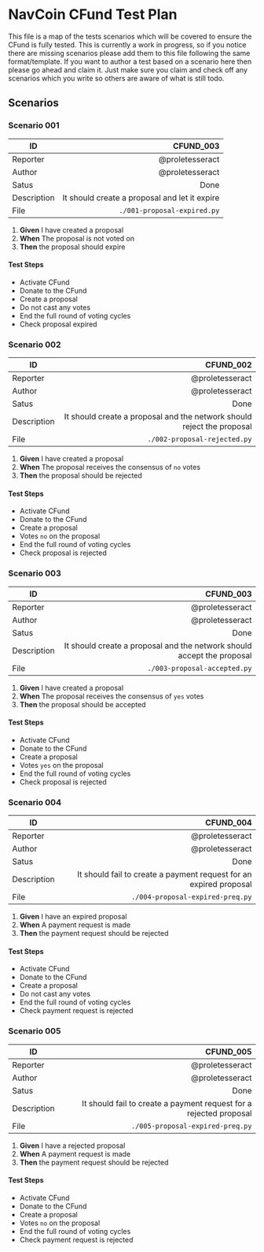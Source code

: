 # NavCoin CFund Test Plan

This file is a map of the tests scenarios which will be covered to ensure the CFund is fully tested. This is currently a work in progress, so if you notice there are missing scenarios please add them to this file following the same format/template. If you want to author a test based on a scenario here then please go ahead and claim it. Just make sure you claim and check off any scenarios which you write so others are aware of what is still todo.

## Scenarios

### Scenario 001

| ID          |  CFUND_003 |
| ----------- | -----: |
| Reporter    | @proletesseract |
| Author      | @proletesseract |
| Satus       | Done |
| Description | It should create a proposal and let it expire |
| File        | `./001-proposal-expired.py`

1. **Given** I have created a proposal
2. **When** The proposal is not voted on
3. **Then** the proposal should expire 

#### Test Steps
- Activate CFund
- Donate to the CFund
- Create a proposal
- Do not cast any votes
- End the full round of voting cycles
- Check proposal expired

### Scenario 002

| ID          |  CFUND_002 |
| ----------- | -----: |
| Reporter    | @proletesseract |
| Author      | @proletesseract |
| Satus       | Done |
| Description | It should create a proposal and the network should reject the proposal |
| File        | `./002-proposal-rejected.py`

1. **Given** I have created a proposal
2. **When** The proposal receives the consensus of `no` votes
3. **Then** the proposal should be rejected 

#### Test Steps
- Activate CFund
- Donate to the CFund
- Create a proposal
- Votes `no` on the proposal
- End the full round of voting cycles
- Check proposal is rejected

### Scenario 003

| ID          |  CFUND_003 |
| ----------- | -----: |
| Reporter    | @proletesseract |
| Author      | @proletesseract |
| Satus       | Done |
| Description | It should create a proposal and the network should accept the proposal |
| File        | `./003-proposal-accepted.py`

1. **Given** I have created a proposal
2. **When** The proposal receives the consensus of `yes` votes
3. **Then** the proposal should be accepted 

#### Test Steps
- Activate CFund
- Donate to the CFund
- Create a proposal
- Votes `yes` on the proposal
- End the full round of voting cycles
- Check proposal is rejected

### Scenario 004

| ID          |  CFUND_004 |
| ----------- | -----: |
| Reporter    | @proletesseract |
| Author      | @proletesseract |
| Satus       | Done |
| Description | It should fail to create a payment request for an expired proposal |
| File        | `./004-proposal-expired-preq.py`

1. **Given** I have an expired proposal
2. **When** A payment request is made
3. **Then** the payment request should be rejected

#### Test Steps
- Activate CFund
- Donate to the CFund
- Create a proposal
- Do not cast any votes
- End the full round of voting cycles
- Check payment request is rejected

### Scenario 005

| ID          |  CFUND_005 |
| ----------- | -----: |
| Reporter    | @proletesseract |
| Author      | @proletesseract |
| Satus       | Done |
| Description | It should fail to create a payment request for a rejected proposal |
| File        | `./005-proposal-expired-preq.py`

1. **Given** I have a rejected proposal
2. **When** A payment request is made
3. **Then** the payment request should be rejected

#### Test Steps
- Activate CFund
- Donate to the CFund
- Create a proposal
- Votes `no` on the proposal
- End the full round of voting cycles
- Check payment request is rejected